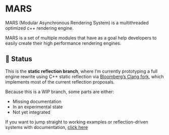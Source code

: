 # MARS
MARS (Modular Asynchronous Rendering System) is a multithreaded optimized c++ rendering engine.

MARS is a set of multiple modules that have as a goal help developers to easily create their high performance rendering engines.

## 🚧 Status

This is the **static reflection branch**, where I’m currently prototyping a full engine rewrite using C++ static reflection via [Bloomberg’s Clang fork](https://github.com/bloomberg/clang-p2996), which implements most of the current reflection proposals.

Because this is a WIP branch, some parts are either:
- Missing documentation
- In an experimental state
- Not yet integrated

If you want to jump straight to working examples or reflection-driven systems with documentation, [click here](documentation/)

